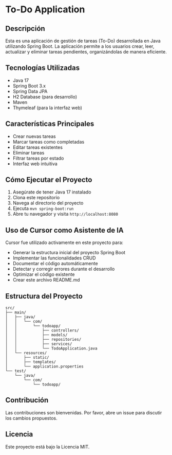 # To-Do Application

## Descripción
Esta es una aplicación de gestión de tareas (To-Do) desarrollada en Java utilizando Spring Boot. La aplicación permite a los usuarios crear, leer, actualizar y eliminar tareas pendientes, organizándolas de manera eficiente.

## Tecnologías Utilizadas
- Java 17
- Spring Boot 3.x
- Spring Data JPA
- H2 Database (para desarrollo)
- Maven
- Thymeleaf (para la interfaz web)

## Características Principales
- Crear nuevas tareas
- Marcar tareas como completadas
- Editar tareas existentes
- Eliminar tareas
- Filtrar tareas por estado
- Interfaz web intuitiva

## Cómo Ejecutar el Proyecto
1. Asegúrate de tener Java 17 instalado
2. Clona este repositorio
3. Navega al directorio del proyecto
4. Ejecuta `mvn spring-boot:run`
5. Abre tu navegador y visita `http://localhost:8080`

## Uso de Cursor como Asistente de IA
Cursor fue utilizado activamente en este proyecto para:
- Generar la estructura inicial del proyecto Spring Boot
- Implementar las funcionalidades CRUD
- Documentar el código automáticamente
- Detectar y corregir errores durante el desarrollo
- Optimizar el código existente
- Crear este archivo README.md

## Estructura del Proyecto
```
src/
├── main/
│   ├── java/
│   │   └── com/
│   │       └── todoapp/
│   │           ├── controllers/
│   │           ├── models/
│   │           ├── repositories/
│   │           ├── services/
│   │           └── TodoApplication.java
│   └── resources/
│       ├── static/
│       ├── templates/
│       └── application.properties
└── test/
    └── java/
        └── com/
            └── todoapp/
```

## Contribución
Las contribuciones son bienvenidas. Por favor, abre un issue para discutir los cambios propuestos.

## Licencia
Este proyecto está bajo la Licencia MIT.
